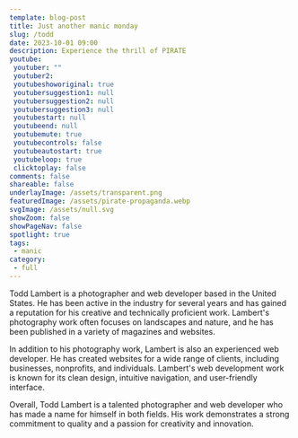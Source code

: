 ```yaml
---
template: blog-post
title: Just another manic monday
slug: /todd
date: 2023-10-01 09:00
description: Experience the thrill of PIRATE
youtube:
 youtuber: ""
 youtuber2: 
 youtubeshoworiginal: true
 youtubersuggestion1: null
 youtubersuggestion2: null
 youtubersuggestion3: null
 youtubestart: null
 youtubeend: null
 youtubemute: true
 youtubecontrols: false
 youtubeautostart: true
 youtubeloop: true
 clicktoplay: false
comments: false
shareable: false
underlayImage: /assets/transparent.png
featuredImage: /assets/pirate-propaganda.webp
svgImage: /assets/null.svg
showZoom: false
showPageNav: false
spotlight: true
tags: 
 - manic
category:
 - full
---
```


Todd Lambert is a photographer and web developer based in the United States. He has been active in the industry for several years and has gained a reputation for his creative and technically proficient work. Lambert's photography work often focuses on landscapes and nature, and he has been published in a variety of magazines and websites.

In addition to his photography work, Lambert is also an experienced web developer. He has created websites for a wide range of clients, including businesses, nonprofits, and individuals. Lambert's web development work is known for its clean design, intuitive navigation, and user-friendly interface.

Overall, Todd Lambert is a talented photographer and web developer who has made a name for himself in both fields. His work demonstrates a strong commitment to quality and a passion for creativity and innovation.    
